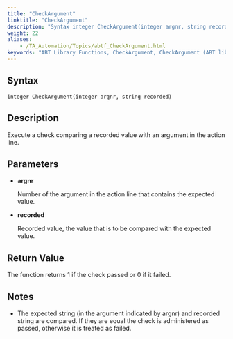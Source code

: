 ```yaml
--- 
title: "CheckArgument"
linktitle: "CheckArgument"
description: "Syntax integer CheckArgument(integer argnr, string recorded) Description Execute a check comparing a recorded value with an argument in the action line. Parameters argnr Number of the argument in the ..."
weight: 22
aliases: 
    - /TA_Automation/Topics/abtf_CheckArgument.html
keywords: "ABT Library Functions, CheckArgument, CheckArgument (ABT library function)"
---
```


## Syntax

`integer CheckArgument(integer argnr, string recorded)`

## Description

Execute a check comparing a recorded value with an argument in the action line.

## Parameters

-   **argnr**

    Number of the argument in the action line that contains the expected value.

-   **recorded**

    Recorded value, the value that is to be compared with the expected value.


## Return Value

The function returns 1 if the check passed or 0 if it failed.

## Notes

-   The expected string \(in the argument indicated by argnr\) and recorded string are compared. If they are equal the check is administered as passed, otherwise it is treated as failed.




